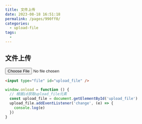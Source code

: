 ```yaml
---
title: 文件上传
date: 2023-08-18 16:51:18
permalink: /pages/990ff0/
categories:
  - upload-file
tags:
  -
---
```


## 文件上传

<input type="file" id="upload_file" />
<script>
window.onload = function () {
  // 根据id获取upload_file元素
  const upload_file = document.getElementById('upload_file')
  upload_file.addEventListener('change', (e) => {
    console.log(e)
  })
}
</script>

```html
<input type="file" id="upload_file" />
```

```js
window.onload = function () {
  // 根据id获取upload_file元素
  const upload_file = document.getElementById('upload_file')
  upload_file.addEventListener('change', (e) => {
    console.log(e)
  })
}
```

